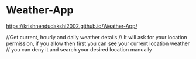 # Weather-App

https://krishnendudakshi2002.github.io/Weather-App/

//Get current, hourly and daily weather details 
// It will ask for your location permission, if you allow then first you can see your current location weather
// you can deny it and search your desired location manually
